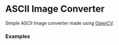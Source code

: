 # ASCII Image Converter
Simple ASCII Image converter made using [OpenCV](https://github.com/opencv/opencv).

### Examples
